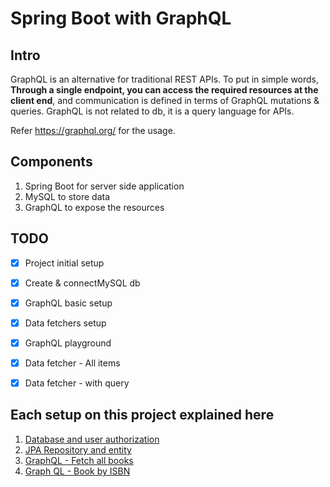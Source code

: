# Spring Boot with GraphQL 



## Intro

GraphQL is an alternative for traditional REST APIs. To put in simple words, **Through a single endpoint, you can access the required resources at the client end**, and communication is defined in terms of GraphQL mutations & queries. GraphQL is not related to db, it is a query language for APIs.



Refer https://graphql.org/ for the usage.



## Components

1. Spring Boot for server side application
2. MySQL to store data
3. GraphQL to expose the resources



## TODO

- [x] Project initial setup
- [x] Create & connectMySQL db
- [x] GraphQL basic setup
- [x] Data fetchers setup
- [x] GraphQL playground
- [x] Data fetcher - All items
- [x] Data fetcher - with query


## Each setup on this project explained here
1. [Database and user authorization](./docs/db_setup.md)
2. [JPA Repository and entity](./docs/jpa_repository.md)
3. [GraphQL - Fetch all books](./docs/data_fetch_all_books.md)
4. [Graph QL - Book by ISBN](./docs/data_fetcher_book_by_isbn.md)
